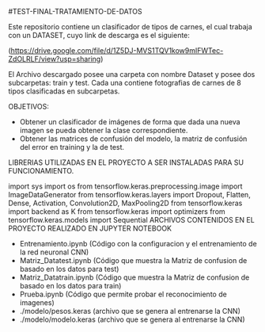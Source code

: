 #TEST-FINAL-TRATAMIENTO-DE-DATOS

Este repositorio contiene un clasificador de tipos de carnes, el cual trabaja con un DATASET, cuyo link de descarga es el siguiente:

(https://drive.google.com/file/d/1Z5DJ-MVS1TQV1kow9mIFWTec-ZdOLRLF/view?usp=sharing)

El Archivo descargado posee una carpeta con nombre Dataset y posee dos subcarpetas: train y test.  Cada una contiene fotografias de carnes de 8 tipos clasificadas en subcarpetas.

OBJETIVOS:

  - Obtener un clasificador de imágenes de forma que dada una nueva imagen se pueda obtener la clase correspondiente.
  - Obtener las matrices de confusión del modelo, la matriz de confusión del error en training y la de test.

LIBRERIAS UTILIZADAS EN EL PROYECTO A SER INSTALADAS PARA SU FUNCIONAMIENTO.

  import sys
  import os
  from tensorflow.keras.preprocessing.image import ImageDataGenerator
  from tensorflow.keras.layers import Dropout, Flatten, Dense, Activation, Convolution2D, MaxPooling2D
  from tensorflow.keras import backend as K
  from tensorflow.keras import optimizers
  from tensorflow.keras.models import Sequential
ARCHIVOS CONTENIDOS EN EL PROYECTO REALIZADO EN JUPYTER NOTEBOOK

- Entrenamiento.ipynb  (Código con la configuracion y el entrenamiento de la red neuronal CNN)
- Matriz_Datatest.ipynb  (Código que muestra la Matriz de confusion de basado en los datos para test)
- Matriz_Datatrain.ipynb  (Código que muestra la Matriz de confusion de basado en los datos para train)
- Prueba.ipynb (Código que permite probar el reconocimiento de imagenes)
- ./modelo/pesos.keras  (archivo que se genera al entrenarse la CNN)
- ./modelo/modelo.keras  (archivo que se genera al entrenarse la CNN)

